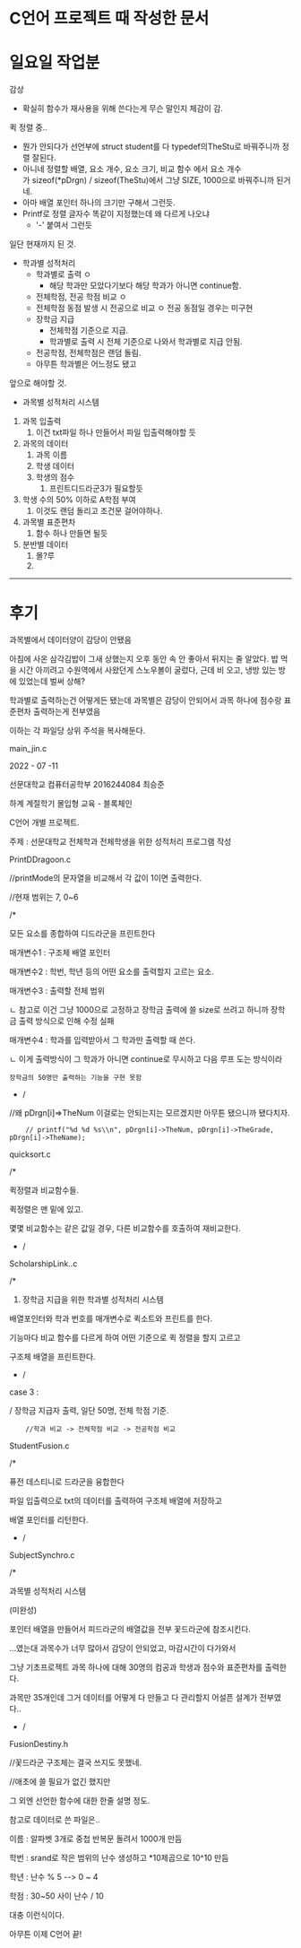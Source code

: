 # C언어 프로젝트 때 작성한 문서

# 일요일 작업분

감상

- 확실히 함수가 재사용을 위해 쓴다는게 무슨 말인지 체감이 감.

퀵 정렬 중..

- 뭔가 안되다가 선언부에 struct student를 다 typedef의TheStu로 바꿔주니까 정렬 잘된다.
- 아니네 정렬할 배열, 요소 개수, 요소 크기, 비교 함수 에서 요소 개수가 sizeof(\*pDrgn) / sizeof(TheStu)에서 그냥 SIZE, 1000으로 바꿔주니까 된거네.
- 아마 배열 포인터 하나의 크기만 구해서 그런듯.
- Printf로 정렬 글자수 똑같이 지정했는데 왜 다르게 나오냐
  - '-' 붙여서 그런듯

일단 현재까지 된 것.

- 학과별 성적처리
  - 학과별로 출력 ㅇ
    - 해당 학과만 모았다기보다 해당 학과가 아니면 continue함.
  - 전체학점, 전공 학점 비교 ㅇ
  - 전체학점 동점 발생 시 전공으로 비교 ㅇ 전공 동점일 경우는 미구현
  - 장학금 지급
    - 전체학점 기준으로 지급.
    - 학과별로 출력 시 전체 기준으로 나와서 학과별로 지급 안됨.
  - 전공학점, 전체학점은 랜덤 돌림.
  - 아무튼 학과별은 어느정도 됐고

앞으로 해야할 것.

- 과목별 성적처리 시스템

1. 과목 입출력
   1. 이건 txt파일 하나 만들어서 파일 입출력해야할 듯
2. 과목의 데이터
   1. 과목 이름
   2. 학생 데이터
   3. 학생의 점수
      1. 프린트디드라군3가 필요할듯
3. 학생 수의 50% 이하로 A학점 부여
   1. 이것도 랜덤 돌리고 조건문 걸어야하나.
4. 과목별 표준편차
   1. 함수 하나 만들면 될듯
5. 분반별 데이터
   1. 몰?루
   2.

---

# 후기

과목별에서 데이터양이 감당이 안됐음

아침에 사온 삼각김밥이 그새 상했는지 오후 동안 속 안 좋아서 뒤지는 줄 알았다.
밥 먹을 시간 아끼려고 수원역에서 사왔던게 스노우볼이 굴렀다,
근데 비 오고, 냉방 있는 방에 있었는데 벌써 상해?

학과별로 출력하는건 어떻게든 됐는데 과목별은 감당이 안되어서 과목 하나에 점수랑 표준편차 출력하는게 전부였음

이하는 각 파일당 상위 주석을 복사해둔다.

main_jin.c

2022 - 07 -11

선문대학교 컴퓨터공학부 2016244084 최승준

하계 계절학기 몰입형 교육 - 블록체인

C언어 개별 프로젝트.

주제 : 선문대학교 전체학과 전체학생을 위한 성적처리 프로그램 작성

PrintDDragoon.c

//printMode의 문자열을 비교해서 각 값이 1이면 출력한다.

//현재 범위는 7, 0~6

/\*

모든 요소를 종합하여 디드라군을 프린트한다

매개변수1 : 구조체 배열 포인터

매개변수2 : 학번, 학년 등의 어떤 요소를 출력할지 고르는 요소.

매개변수3 : 출력할 전체 범위

ㄴ 참고로 이건 그냥 1000으로 고정하고 장학금 출력에 쓸 size로 쓰려고 하니까 장학금 출력 방식으로 인해 수정 실패

매개변수4 : 학과를 입력받아서 그 학과만 출력할 때 쓴다.

ㄴ 이게 출력방식이 그 학과가 아니면 continue로 무시하고 다음 루프 도는 방식이라

```
장학금의 50명만 출력하는 기능을 구현 못함

```

- /

//왜 pDrgn[i]=>TheNum 이걸로는 안되는지는 모르겠지만 아무튼 됐으니까 됐다치자.

```
    // printf("%d %d %s\\n", pDrgn[i]->TheNum, pDrgn[i]->TheGrade, pDrgn[i]->TheName);

```

quicksort.c

/\*

퀵정렬과 비교함수들.

퀵정렬은 맨 밑에 있고.

몇몇 비교함수는 같은 값일 경우, 다른 비교함수를 호출하여 재비교한다.

- /

ScholarshipLink..c

/\*

1. 장학금 지급을 위한 학과별 성적처리 시스템

배열포인터와 학과 번호를 매개변수로 퀵소트와 프린트를 한다.

기능마다 비교 함수를 다르게 하여 어떤 기준으로 퀵 정렬을 할지 고르고

구조체 배열을 프린트한다.

- /

case 3 :

/ 장학금 지급자 출력, 일단 50명, 전체 학점 기준.

```
    //학과 비교 -> 전체학점 비교 -> 전공학점 비교

```

StudentFusion.c

/\*

퓨전 데스티니로 드라군을 융합한다

파일 입출력으로 txt의 데이터를 출력하여 구조체 배열에 저장하고

배열 포인터를 리턴한다.

- /

SubjectSynchro.c

/\*

과목별 성적처리 시스템

(미완성)

포인터 배열을 만들어서 피드라군의 배열값을 전부 꽃드라군에 참조시킨다.

...였는대 과목수가 너무 많아서 감당이 안되었고, 마감시간이 다가와서

그냥 기초프로젝트 과목 하나에 대해 30명의 컴공과 학생과 점수와 표준편차를 출력한다.

과목만 35개인데 그거 데이터를 어떻게 다 만들고 다 관리할지 어설픈 설계가 전부였다..

- /

FusionDestiny.h

//꽃드라군 구조체는 결국 쓰지도 못했네.

//애초에 쓸 필요가 없긴 했지만

그 외엔 선언한 함수에 대한 한줄 설명 정도.

참고로 데이터로 쓴 파일은..

이름 : 알파벳 3개로 중첩 반복문 돌려서 1000개 만듬

학번 : srand로 작은 범위의 난수 생성하고 \*10제곱으로 10^10 만듬

학년 : 난수 % 5 --> 0 ~ 4

학점 : 30~50 사이 난수 / 10

대충 이런식이다.

아무튼 이제 C언어 끝!
